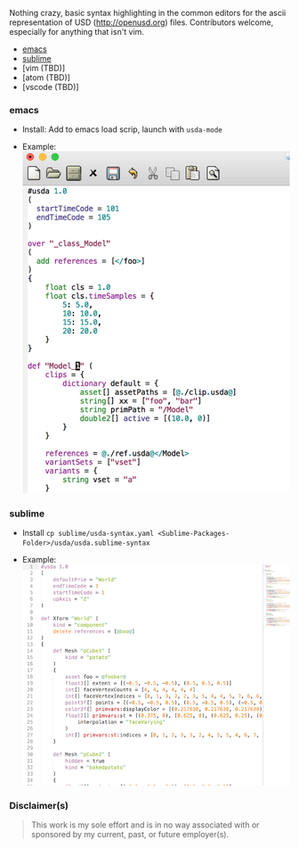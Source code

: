Nothing crazy, basic syntax highlighting in the common editors for the ascii
representation of USD (http://openusd.org) files. Contributors welcome, 
especially for anything that isn't vim.

- [emacs](https://github.com/superfunc/usda-syntax#emacs)
- [sublime](https://github.com/superfunc/usda-syntax#sublime)
- [vim (TBD)]
- [atom (TBD)]
- [vscode (TBD)]


### emacs 

- Install: Add to emacs load scrip, launch with _<M-X>_ `usda-mode` 

- Example: ![](imgs/emacs-example.png)


### sublime

- Install `cp sublime/usda-syntax.yaml <Sublime-Packages-Folder>/usda/usda.sublime-syntax`

- Example: ![](imgs/sublime-example.png)

### Disclaimer(s)

> This work is my sole effort and is in no way associated with or sponsored by my current, past, or future employer(s).


